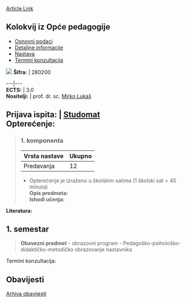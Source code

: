 [Article Link](https://www.fhs.hr/predmet/kiop)

## Kolokvij iz Opće pedagogije
  * [Osnovni podaci](https://www.fhs.hr/predmet/kiop#v1id-523885_259460_1_0 "Osnovni podaci")
  * [Detaljne informacije](https://www.fhs.hr/predmet/kiop#v1id-523885_259460_1_1 "Detaljne informacije")
  * [Nastava](https://www.fhs.hr/predmet/kiop#v1id-523885_259460_1_2 "Nastava")
  * [Termini konzultacija](https://www.fhs.hr/predmet/kiop#v1id-523885_259460_1_3 "Termini konzultacija")


[![](https://www.fhs.hr/img/flags/gif/hr.gif)](https://www.fhs.hr/predmet/kiop)
**Šifra:** |  280200  
  
---|---  
**ECTS:** |  3.0   
**Nositelji:** |  prof. dr. sc. [Mirko Lukaš](https://www.fhs.hr/djelatnik/mirko.lukas)   
  
**Prijava ispita:** |  [Studomat](http://www.isvu.hr/studomat)  
**Opterećenje:**  
---  
> ### 1. komponenta
> | Vrsta nastave | Ukupno  
> ---|---  
> Predavanja | 12  
> * Opterećenje je izraženo u školskim satima (1 školski sat = 45 minuta)   
**Opis predmeta:**  
> **Ishodi učenja:**  

  
**Literatura:**  

  
**1. semestar**  
---  
> **Obavezni predmet** - obrazovni program - Pedagoško-psihološko-didaktičko-metodičko obrazovanje nastavnika  
>   
Termini konzultacija: 


## Obavijesti
[Arhiva obavijesti](https://www.fhs.hr/predmet/kiop?@=21sqa#news_132203 "Arhiva obavijesti")
